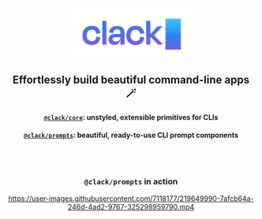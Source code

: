 <br />
<br />

<div align="center">
    <img src="/.github/assets/clack.gif?sanitize=true" alt="clack" width="240" />
</div>
<h2 align="center">Effortlessly build beautiful command-line apps 🪄</h3>

<h4 align="center"><a href="packages/core#readme"><code>@clack/core</code></a>: unstyled, extensible primitives for CLIs</h4>
<h4 align="center"><a href="packages/prompts#readme"><code>@clack/prompts</code></a>: beautiful, ready-to-use CLI prompt components</h4>

<br />
<br />

<h3 align="center"><code>@clack/prompts</code> in action</h3>

<div align="center">

https://user-images.githubusercontent.com/7118177/219649990-7afcb64a-246d-4ad2-9767-325298959790.mp4

</div>
